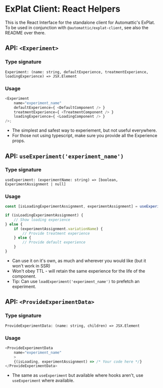 # ExPlat Client: React Helpers

This is the React Interface for the standalone client for Automattic's ExPlat. To be used in conjunction with `@automattic/explat-client`, see also the README over there.

## API: `<Experiment>`

### Type signature

`Experiment: (name: string, defaultExperience, treatmentExperience, loadingExperience) => JSX.Element
`

### Usage

```js
<Experiment
	name="experiment_name"
	defaultExperience={ <DefaultComponent /> }
	treatmentExperience={ <TreatmentComponent /> }
	loadingExperience={ <LoadingComponent /> }
/>;
```

- The simplest and safest way to experiement, but not useful everywhere.
- For those not using typescript, make sure you provide all the Experience props.

## API: `useExperiment('experiment_name')`

### Type signature

`useExperiment: (experimentName: string) => [boolean, ExperimentAssignment | null]`

### Usage

```js
const [isLoadingExperimentAssignment, experimentAssignment] = useExperiment('experiment_name')

if (isLoadingExperimentAssignment) {
    // Show loading experience
} else {
    if (experimentAssignment.variationName) {
        // Provide treatment experience
    } else {
        // Provide default experience
    }
}
```

- Can use it on it's own, as much and wherever you would like (but it won't work in SSR)
- Won't obey TTL - will retain the same experience for the life of the component.
- Tip: Can use `loadExperiment('experiment_name')` to prefetch an experiment.

## API: `<ProvideExperimentData>`

### Type signature

`ProvideExperimentData: (name: string, children) => JSX.Element`

### Usage

```js
<ProvideExperimentData 
    name="experiment_name"
    >
    {(isLoading, experimentAssignment) => /* Your code here */}
</ProvideExperimentData>
```

- The same as `useExperiment` but available where hooks aren't, use `useExperiment` where available.
